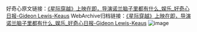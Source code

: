 好奇心原文链接：[《星际穿越》上映在即，导演诺兰脑子里都有什么_娱乐_好奇心日报-Gideon Lewis-Keaus](https://www.qdaily.com/articles/3380.html)
WebArchive归档链接：[《星际穿越》上映在即，导演诺兰脑子里都有什么_娱乐_好奇心日报-Gideon Lewis-Keaus](http://web.archive.org/web/20190623152110/https://www.qdaily.com/articles/3380.html)
![image](http://ww3.sinaimg.cn/large/007d5XDpgy1g3vcnfr2l6j30u0by8b2c)